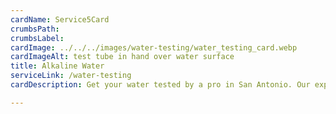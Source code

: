 ```yaml
---
cardName: Service5Card
crumbsPath: 
crumbsLabel: 
cardImage: ../../../images/water-testing/water_testing_card.webp
cardImageAlt: test tube in hand over water surface
title: Alkaline Water
serviceLink: /water-testing
cardDescription: Get your water tested by a pro in San Antonio. Our experts have over 50 years of experience. We have been in business since 1969. Water Well Testing, Hard Water Testing, Soft Water Testing in Texas.

---
```

